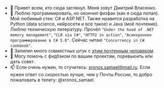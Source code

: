 - 👋 Привет всем, кто сюда заглянул. Меня зовут Дмитрий Власенко.
- 🌱 Люблю программировать, но окончил физфак (как я сюда попал). Мой любимый стек: C# и ASP.NET. Также нравится разработка на Python (data science, нейросети и всё такое) и Java (моё почтение). Люблю техническую литературу. Прочёл `"Under the hood of .NET memory management"`, `"CLR via C#"`, `"HTTP2 in action"`, `"Асинхронное программирование в C# 5.0"`. Сейчас читаю `"Concurrency in C# cookbook"`.
- 👯 Запилил много совместных штук с [этим почтенным человеком](https://github.com/Raleose).
- 💬 Могу помочь с фидбэком по вашим проектам, поревьюить или дать совет.
- 📫 Если очень нужен, то стучитесь: xronos.samael@mail.ru. Если нужен ответ со скоростью лучше, чем у Почты России, то добро пожаловать в телегу: @xronos_samael.
